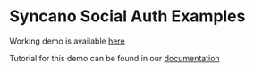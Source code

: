 # Syncano Social Auth Examples

Working demo is available [here](http://social-auth-examples.syncano.com/)

Tutorial for this demo can be found in our [documentation](http://docs.syncano.io/v4.3/docs/twitter-social-authentication-js)